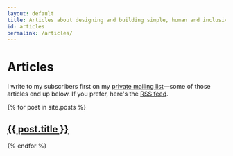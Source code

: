 ```yaml
---
layout: default
title: Articles about designing and building simple, human and inclusive digital services and websites
id: articles
permalink: /articles/
---
```


# Articles


I write to my subscribers first on my [private mailing list](/signup/)—some of those articles end up below. If you prefer, here's the [RSS feed]({{site.url}}/atom.xml).


<div>
{% for post in site.posts %}
	<div class="articleList-article">
		<h2 class="articleList-articleTitle"><a href="{{ post.url }}">{{ post.title }}</a></h2>
	</div>
{% endfor %}
</div>